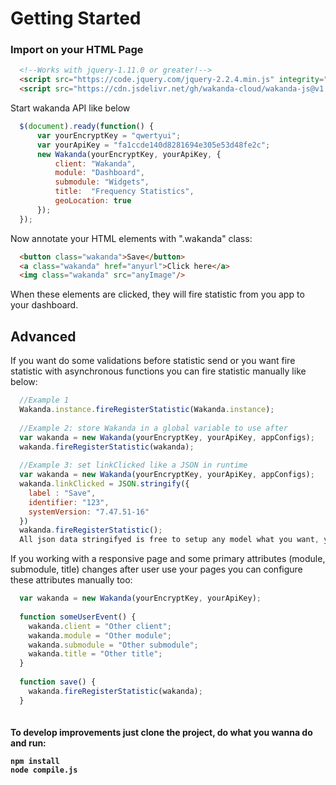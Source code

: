 # Getting Started

<h3> Import on your HTML Page </h2>

```html
  <!--Works with jquery-1.11.0 or greater!-->
  <script src="https://code.jquery.com/jquery-2.2.4.min.js" integrity="sha256-BbhdlvQf/xTY9gja0Dq3HiwQF8LaCRTXxZKRutelT44="></script><br>
  <script src="https://cdn.jsdelivr.net/gh/wakanda-cloud/wakanda-js@v1.4/dist/wakanda-min.js"></script>
```
Start wakanda API like below

```javascript
  $(document).ready(function() {
      var yourEncryptKey = "qwertyui";
      var yourApiKey = "fa1ccde140d8281694e305e53d48fe2c";
      new Wakanda(yourEncryptKey, yourApiKey, {
          client: "Wakanda",
          module: "Dashboard",
          submodule: "Widgets",
          title:  "Frequency Statistics",
          geoLocation: true
      });
  });
```

Now annotate your HTML elements with ".wakanda" class:

```html
  <button class="wakanda">Save</button>
  <a class="wakanda" href="anyurl">Click here</a>
  <img class="wakanda" src="anyImage"/>
```
When these elements are clicked, they will fire statistic from you app to your dashboard.

<h2> Advanced </h2>

If you want do some validations before statistic send or you want fire statistic with asynchronous
functions you can fire statistic manually like below:

```javascript
  //Example 1
  Wakanda.instance.fireRegisterStatistic(Wakanda.instance);
  
  //Example 2: store Wakanda in a global variable to use after
  var wakanda = new Wakanda(yourEncryptKey, yourApiKey, appConfigs);
  wakanda.fireRegisterStatistic(wakanda);
  
  //Example 3: set linkClicked like a JSON in runtime
  var wakanda = new Wakanda(yourEncryptKey, yourApiKey, appConfigs);
  wakanda.linkClicked = JSON.stringify({
    label : "Save",
    identifier: "123",
    systemVersion: "7.47.51-16"
  })
  wakanda.fireRegisterStatistic();
  All json data stringifyed is free to setup any model what you want, you be able to see then when you consume the API
```

If you working with a responsive page and some primary attributes (module, submodule, title) changes after
user use your pages you can configure these attributes manually too:

```javascript
  var wakanda = new Wakanda(yourEncryptKey, yourApiKey);
  
  function someUserEvent() {
    wakanda.client = "Other client";
    wakanda.module = "Other module";
    wakanda.submodule = "Other submodule";
    wakanda.title = "Other title";
  }
  
  function save() {
    wakanda.fireRegisterStatistic(wakanda);
  }
  
```

<h4> To develop improvements just clone the project, do what you wanna do and run:

```nodemon
npm install
node compile.js
```


